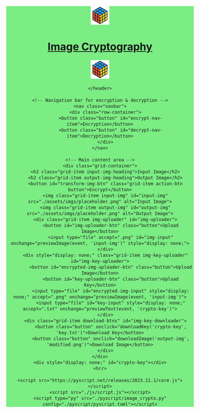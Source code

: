 <!DOCTYPE html>
<html lang="en">
<head>
    <meta charset="UTF-8">
    <meta name="viewport" content="width=device-width, initial-scale=1.0">
    <title>Image  Cryptography</title>
    <link rel="icon" href="./assets/icons/rubik.ico" type="image/x-icon">
    <link rel="stylesheet" href="./css/style.css"/>
    <link rel="stylesheet" href="https://pyscript.net/releases/2023.11.1/core.css" />
    <link href="https://fonts.googleapis.com/css2?family=Merriweather:wght@700&display=swap" rel="stylesheet">
</head>
<body>
    <!-- Header section -->
    <header style="background-color: rgb(123 237 131);" class="heading">
        <div class="row-container">
            <img src="./assets/icons/rubik.ico" alt="Rubik's Icon" width="50px" height="50px"/>
            <h1><a href="https://www.hindawi.com/journals/jece/2012/173931/" target="_blank">Image Cryptography</a></h1>
            <img src="./assets/icons/rubik.ico" alt="Rubik's Icon" width="50px" height="50px"/>
        </div>
        
    </header>
    
    <!-- Navigation bar for encryption & decryption -->
    <nav class="navbar">
        <div class="row-container">
            <button class="button" id="encrypt-nav-item">Encryption</button>
            <button class="button" id="decrypt-nav-item">Decryption</button>
        </div>
    </nav>

    <!-- Main content area -->
    <div class="grid-container">
        <h2 class="grid-item input-img-heading">Input Image</h2>
        <h2 class="grid-item output-img-heading">Output Image</h2>
        <button id="transform-img-btn" class="grid-item action-btn button">Encrypt</button>
        <img class="grid-item input-img" id="input-img" src="./assets/imgs/placeholder.png" alt="Input Image">
        <img class="grid-item output-img" id="output-img" src="./assets/imgs/placeholder.png" alt="Output Image">
        <div class="grid-item img-uploader" id="img-uploader">
            <button id="img-uploader-btn" class="button">Upload Image</button>
            <input type="file" accept=".png" id="img-input" onchange="previewImage(event, 'input-img')" style="display: none;">
        </div>
        <div style="display: none;" class="grid-item img-key-uploader" id="img-key-uploader">
            <button id="encrypted-img-uploader-btn" class="button">Upload Image</button>
            <button id="key-uploader-btn" class="button">Upload Key</button>
            <input type="file" id="encrypted-img-input" style="display: none;" accept=".png" onchange="previewImage(event, 'input-img')">
            <input type="file" id="key-input" style="display: none;" accept=".txt" onchange="previewText(event, 'crypto-key')">
        </div>
        <div class="grid-item download-btns" id="img-key-downloader">
            <button class="button" onclick="downloadKey('crypto-key', 'key.txt')">Download Key</button>
            <button class="button" onclick="downloadImage('output-img', 'modified.png')">Download Image</button>
        </div>
    </div>
    <div style="display: none;" id="crypto-key"></div>
    <hr/>

    <script src="https://pyscript.net/releases/2023.11.1/core.js"></script>
    <script src="./js/script.js"></script>
    <script type="py" src="./pyscript/image_crypto.py" config="./pyscript/pyscript.toml"></script>


</html>

  
